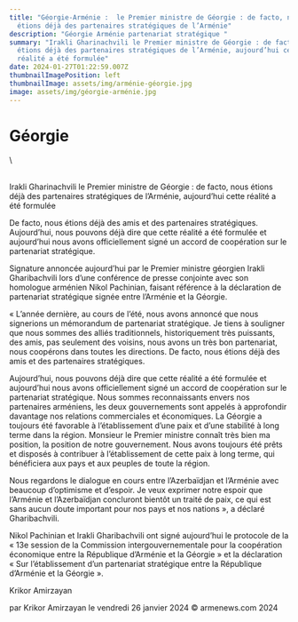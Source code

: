 ```yaml
---
title: "Géorgie-Arménie :  le Premier ministre de Géorgie : de facto, nous
  étions déjà des partenaires stratégiques de l’Arménie"
description: "Géorgie Arménie partenariat stratégique "
summary: "Irakli Gharinachvili le Premier ministre de Géorgie : de facto, nous
  étions déjà des partenaires stratégiques de l’Arménie, aujourd’hui cette
  réalité a été formulée"
date: 2024-01-27T01:22:59.007Z
thumbnailImagePosition: left
thumbnailImage: assets/img/arménie-géorgie.jpg
image: assets/img/géorgie-arménie.jpg
---
```

<!--StartFragment-->

# Géorgie 

<!--EndFragment-->\
\
Irakli Gharinachvili le Premier ministre de Géorgie : de facto, nous étions déjà des partenaires stratégiques de l’Arménie, aujourd’hui cette réalité a été formulée

De facto, nous étions déjà des amis et des partenaires stratégiques. Aujourd’hui, nous pouvons déjà dire que cette réalité a été formulée et aujourd’hui nous avons officiellement signé un accord de coopération sur le partenariat stratégique.

Signature annoncée aujourd’hui par le Premier ministre géorgien Irakli Gharibachvili lors d’une conférence de presse conjointe avec son homologue arménien Nikol Pachinian, faisant référence à la déclaration de partenariat stratégique signée entre l’Arménie et la Géorgie.

« L’année dernière, au cours de l’été, nous avons annoncé que nous signerions un mémorandum de partenariat stratégique. Je tiens à souligner que nous sommes des alliés traditionnels, historiquement très puissants, des amis, pas seulement des voisins, nous avons un très bon partenariat, nous coopérons dans toutes les directions. De facto, nous étions déjà des amis et des partenaires stratégiques.

Aujourd’hui, nous pouvons déjà dire que cette réalité a été formulée et aujourd’hui nous avons officiellement signé un accord de coopération sur le partenariat stratégique. Nous sommes reconnaissants envers nos partenaires arméniens, les deux gouvernements sont appelés à approfondir davantage nos relations commerciales et économiques.
La Géorgie a toujours été favorable à l’établissement d’une paix et d’une stabilité à long terme dans la région. Monsieur le Premier ministre connaît très bien ma position, la position de notre gouvernement.
Nous avons toujours été prêts et disposés à contribuer à l’établissement de cette paix à long terme, qui bénéficiera aux pays et aux peuples de toute la région.

Nous regardons le dialogue en cours entre l’Azerbaïdjan et l’Arménie avec beaucoup d’optimisme et d’espoir. Je veux exprimer notre espoir que l’Arménie et l’Azerbaïdjan concluront bientôt un traité de paix, ce qui est sans aucun doute important pour nos pays et nos nations », a déclaré Gharibachvili.

Nikol Pachinian et Irakli Gharibachvili ont signé aujourd’hui le protocole de la « 13e session de la Commission intergouvernementale pour la coopération économique entre la République d’Arménie et la Géorgie » et la déclaration « Sur l’établissement d’un partenariat stratégique entre la République d’Arménie et la Géorgie ».

Krikor Amirzayan

par Krikor Amirzayan le vendredi 26 janvier 2024
© armenews.com 2024
